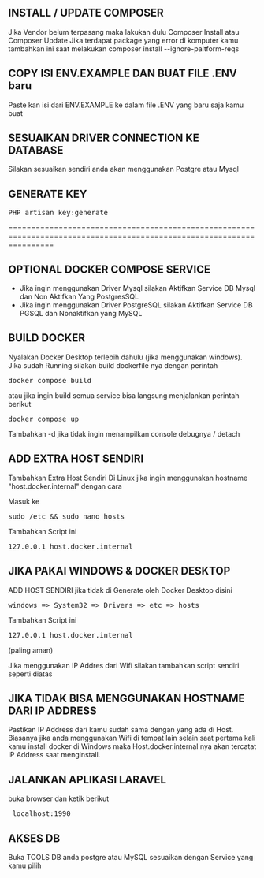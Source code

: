 ## INSTALL / UPDATE COMPOSER
Jika Vendor belum terpasang maka lakukan dulu Composer Install atau Composer Update
Jika terdapat package yang error di komputer kamu tambahkan ini saat melakukan composer install --ignore-paltform-reqs

## COPY ISI ENV.EXAMPLE DAN BUAT FILE .ENV baru 
Paste kan isi dari ENV.EXAMPLE ke dalam file .ENV yang baru saja kamu buat

## SESUAIKAN DRIVER CONNECTION KE DATABASE
Silakan sesuaikan sendiri anda akan menggunakan Postgre atau Mysql

## GENERATE KEY
<pre>PHP artisan key:generate</pre>


======================================================================================================================


## OPTIONAL DOCKER COMPOSE SERVICE
- Jika ingin menggunakan Driver Mysql silakan Aktifkan Service DB Mysql dan Non Aktifkan Yang PostgresSQL
- Jika ingin menggunakan Driver PostgreSQL silakan Aktifkan Service DB PGSQL dan Nonaktifkan yang MySQL

## BUILD DOCKER
Nyalakan Docker Desktop terlebih dahulu (jika menggunakan windows).
Jika sudah Running silakan build dockerfile nya dengan perintah

<pre>docker compose build</pre>

atau jika ingin build semua service bisa langsung menjalankan perintah berikut

<pre>docker compose up</pre>
Tambahkan -d jika tidak ingin menampilkan console debugnya / detach

## ADD EXTRA HOST SENDIRI

Tambahkan Extra Host Sendiri Di Linux jika ingin menggunakan hostname "host.docker.internal" dengan cara

Masuk ke 
<pre>sudo /etc && sudo nano hosts</pre>

Tambahkan Script ini 

<pre>127.0.0.1 host.docker.internal</pre>

## JIKA PAKAI WINDOWS & DOCKER DESKTOP
ADD HOST SENDIRI jika tidak di Generate oleh Docker Desktop disini

<pre>windows => System32 => Drivers => etc => hosts </pre>

Tambahkan Script ini

<pre>127.0.0.1 host.docker.internal</pre>
(paling aman)

Jika menggunakan IP Addres dari Wifi silakan tambahkan script sendiri seperti diatas

## JIKA TIDAK BISA MENGGUNAKAN HOSTNAME DARI IP ADDRESS 
Pastikan IP Address dari kamu sudah sama dengan yang ada di Host. Biasanya jika anda menggunakan Wifi di tempat lain selain saat pertama
kali kamu install docker di Windows maka Host.docker.internal nya akan tercatat IP Address saat menginstall.


## JALANKAN APLIKASI LARAVEL

buka browser dan ketik berikut

<pre> localhost:1990 </pre>

## AKSES DB 
Buka TOOLS DB anda postgre atau MySQL
sesuaikan dengan Service yang kamu pilih
